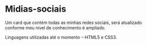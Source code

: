 # Midias-sociais
Um card que contém todas as minhas redes sociais, será atualizado conforme meu nivel de conhecimento é ampliado.

Linguagens utilizadas até o momento
--HTML5 e CSS3.
